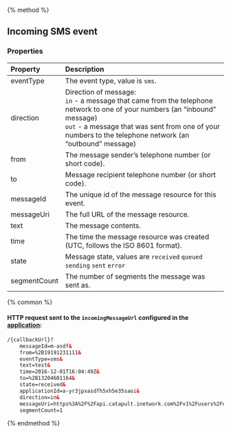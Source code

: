 {% method %}
## Incoming SMS event

### Properties
| Property   | Description                                                                                                                                                                                                                                   |
|:-----------|:----------------------------------------------------------------------------------------------------------------------------------------------------------------------------------------------------------------------------------------------|
| eventType  | The event type, value is `sms`.                                                                                                                                                                                                               |
| direction  | Direction of message: <br> `in` - a message that came from the telephone network to one of your numbers (an “inbound” message) <br> `out` - a message that was sent from one of your numbers to the telephone network (an “outbound” message) |
| from       | The message sender’s telephone number (or short code).                                                                                                                                                                                        |
| to         | Message recipient telephone number (or short code).                                                                                                                                                                                           |
| messageId  | The unique id of the message resource for this event.                                                                                                                                                                                         |
| messageUri | The full URL of the message resource.                                                                                                                                                                                                         |
| text       | The message contents.                                                                                                                                                                                                                         |
| time       | The time the message resource was created (UTC, follows the ISO 8601 format).                                                                                                                                                                 |
| state      | Message state, values are `received` `queued` `sending` `sent` `error`                                                                                                                                                                        |
| segmentCount | The number of segments the message was sent as.

{% common %}
#### HTTP request sent to the <code class="get">incomingMessageUrl</code> configured in the [application](../methods/applications/applications.md):

```html
/{callbackUrl}?
	messageId=m-asdf&
	from=%2B19191231111&
	eventType=sms&
	text=test&
	time=2016-12-01T16:04:49Z&
	to=%2B13204601164&
	state=received&
	applicationId=a-yr3jpxasdfh5xh5e35saoi&
	direction=in&
	messageUri=https%3A%2F%2Fapi.catapult.inetwork.com%2Fv1%2Fusers%2Fu-123%2Fmessages%2Fm-asdf&
    segmentCount=1
```

{% endmethod %}
